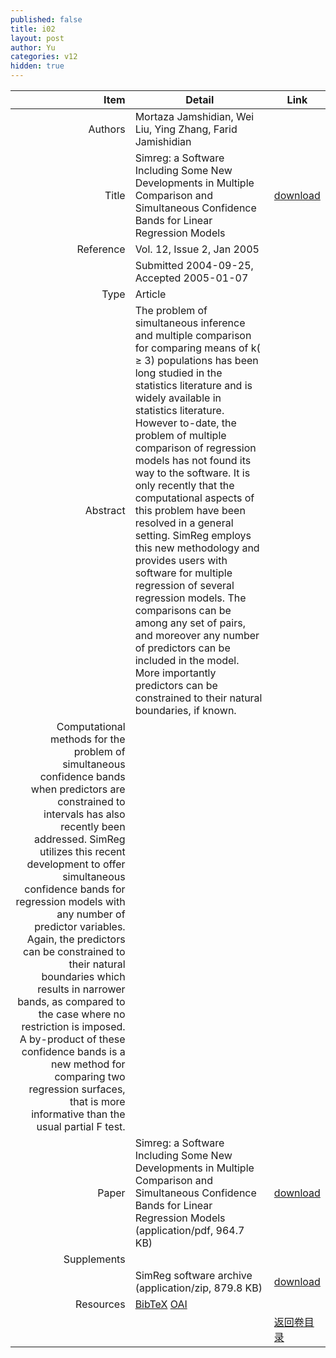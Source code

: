 ```yaml
---
published: false
title: i02
layout: post
author: Yu
categories: v12
hidden: true
---
```


| Item | Detail | Link |
|---:|---|---|
| Authors | Mortaza Jamshidian, Wei Liu, Ying Zhang, Farid Jamishidian| |
| Title |Simreg: a Software Including Some New Developments in Multiple Comparison and Simultaneous Confidence Bands for Linear Regression Models | [download](http://www.jstatsoft.org/v12/i02/paper) |
| Reference |Vol. 12, Issue 2, Jan 2005 | |
| | Submitted 2004-09-25, Accepted 2005-01-07| | 
| Type | Article| |
| Abstract | The problem of simultaneous inference and multiple comparison for comparing means of k( &ge; 3) populations has been long studied in the statistics literature and is widely available in statistics literature. However to-date, the problem of multiple comparison of regression models has not found its way to the software. It is only recently that the computational aspects of this problem have been resolved in a general setting. SimReg employs this new methodology and provides users with software for multiple regression of several regression models. The comparisons can be among any set of pairs, and moreover any number of predictors can be included in the model. More importantly predictors can be constrained to their natural boundaries, if known.| |
 Computational methods for the problem of simultaneous confidence bands when predictors are constrained to intervals has also recently been addressed. SimReg utilizes this recent development to offer simultaneous confidence bands for regression models with any number of predictor variables. Again, the predictors can be constrained to their natural boundaries which results in narrower bands, as compared to the case where no restriction is imposed. A by-product of these confidence bands is a new method for comparing two regression surfaces, that is more informative than the usual partial F test.| |
| Paper | Simreg: a Software Including Some New Developments in Multiple Comparison and Simultaneous Confidence Bands for Linear Regression Models  (application/pdf, 964.7 KB)| [download](http://www.jstatsoft.org/v12/i02/paper) |
| Supplements | | |
| |SimReg software archive  (application/zip, 879.8 KB)|  [download](http://www.jstatsoft.org/v12/i02/supp/1) |
| Resources | [BibTeX](http://www.jstatsoft.org/v12/i02/bibtex) [OAI](http://www.jstatsoft.org/oai?verb=GetRecord&identifier=oai.jstatsoft/v12/i02&prefix=oai_dc)| |
| |  | [返回卷目录]({{site.baseurl}}/volume/v12.html) |